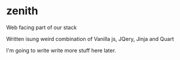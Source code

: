 # zenith
Web facing part of our stack

Written isung weird combination of Vanilla js, JQery, Jinja and Quart

I'm going to write write more stuff here later.
